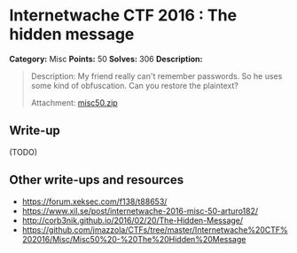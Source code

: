 # Internetwache CTF 2016 : The hidden message

**Category:** Misc
**Points:** 50
**Solves:** 306
**Description:**

> Description: My friend really can't remember passwords. So he uses some kind of obfuscation. Can you restore the plaintext?
> 
> 
> Attachment: [misc50.zip](./misc50.zip)


## Write-up

(TODO)

## Other write-ups and resources

* <https://forum.xeksec.com/f138/t88653/>
* <https://www.xil.se/post/internetwache-2016-misc-50-arturo182/>
* <http://corb3nik.github.io/2016/02/20/The-Hidden-Message/>
* <https://github.com/jmazzola/CTFs/tree/master/Internetwache%20CTF%202016/Misc/Misc50%20-%20The%20Hidden%20Message>
